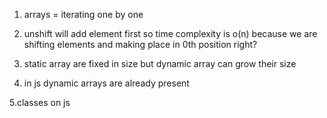 1. arrays = iterating one by one
2. unshift will add element first so time complexity is o(n) because we are shifting elements and making place in 0th position right?

3. static array are fixed in size but dynamic array can grow their size

4. in js dynamic arrays are already present

5.classes on js
